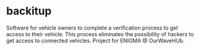 # backitup
Software for vehicle owners to complete a verification process to get access to their vehicle. This process eliminates the possibility of hackers to get access to connected vehicles. Project for ENIGMA @ OurWaveHUb. 



